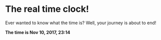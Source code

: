 # The real time clock!

Ever wanted to know what the time is? Well, your journey is about to end!

**The time is Nov 10, 2017, 23:14**